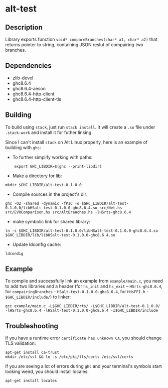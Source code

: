 # alt-test

## Description
Library exports function `void* compareBranches(char* a1, char* a2)` that returns pointer to string, containing JSON reslut of compairing two branches.

## Dependencies
* zlib-devel
* ghc8.6.4
* ghc8.6.4-aeson
* ghc8.6.4-http-client
* ghc8.6.4-http-client-tls

## Building

To build using `stack`, just run `stack install`. It will create a `.so` file under `.stack-work` and install it for futher linking.

Since I can't install `stack` on Alt Linux properly, here is an example of building with `ghc`:
* To further simplify working with paths:
```
    export GHC_LIBDIR=$(ghc --print-libdir)
```

* Make a directory for lib:
```
mkdir $GHC_LIBDIR/alt-test-0.1.0.0
```
* Compile sources in the project's dir:
```
ghc -O2 -shared -dynamic -fPIC -o $GHC_LIBDIR/alt-test-0.1.0.0/libHSalt-test-0.1.0.0-ghc8.6.4.so src/Net.hs src/EVRComparison.hs src/AltBranches.hs -lHSrts-ghc8.6.4
```
* make symbolic link for shared library:
```
ln -s $GHC_LIBDIR/alt-test-0.1.0.0/libHSalt-test-0.1.0.0-ghc8.6.4.so $GHC_LIBDIR/lib/libHSalt-test-0.1.0.0-ghc8.6.4.so
```

* Update ldconfig cache:
```
ldcondig
```

## Example

To compile and successfully link an example from `example/main.c`, you need to add two libraries and a header (for `hs_init` and `hs_exit` – `HSrts-ghc8.6.4`, for `compairingBranches` - `HSalt-test-0.1.0.0-ghc8.6.4`, for `HHsFFI.h` - `$GHC_LIBDIR/include/`) to linker:
```
gcc example/main.c -L$GHC_LIBDIR/rts/ -L$GHC_LIBDIR/alt-test-0.1.0.0/ -lHSrts-ghc8.6.4 -lHSalt-test-0.1.0.0-ghc8.6.4 -I$GHC_LIBDIR/include
```

## Troubleshooting

If you have a runtime error `certificate has unknown CA`, you should change TLS validation:
```
apt-get install ca-trust
mkdir /etc/ssl && ln -s /etc/pki/tls/certs /etc/ssl/certs

```

If you are seeing a lot of errors during `ghc` and your terminal's symbols start looking weird, you should install locales:
```
apt-get install locales
```